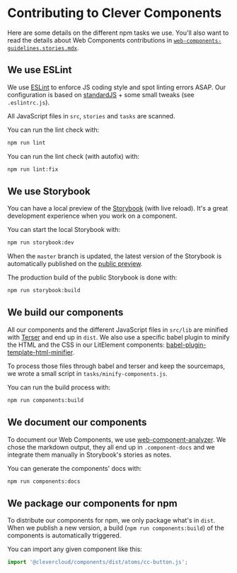 # Contributing to Clever Components

Here are some details on the different npm tasks we use.
You'll also want to read the details about Web Components contributions in [`web-components-guidelines.stories.mdx`](https://www.clever-cloud.com/doc/clever-components/?path=/docs/%F0%9F%93%8C-docs-web-components-guidelines--page).

## We use ESLint

We use [ESLint](https://eslint.org/) to enforce JS coding style and spot linting errors ASAP.
Our configuration is based on [standardJS](https://standardjs.com/) + some small tweaks (see `.eslintrc.js`).

All JavaScript files in `src`, `stories` and `tasks` are scanned.

You can run the lint check with:

```bash
npm run lint
```

You can run the lint check (with autofix) with:

```bash
npm run lint:fix
```

## We use Storybook

You can have a local preview of the [Storybook](https://storybook.js.org/) (with live reload).
It's a great development experience when you work on a component.

You can start the local Storybook with:

```bash
npm run storybook:dev
```

When the `master` branch is updated, the latest version of the Storybook is automatically published on the [public preview](https://www.clever-cloud.com/doc/clever-components/).

The production build of the public Storybook is done with:

```bash
npm run storybook:build
```

## We build our components

All our components and the different JavaScript files in `src/lib` are minified with [Terser](https://github.com/terser-js/terser) and end up in `dist`.
We also use a specific babel plugin to minify the HTML and the CSS in our LitElement components: [babel-plugin-template-html-minifier](https://github.com/cfware/babel-plugin-template-html-minifier).

To process those files through babel and terser and keep the sourcemaps, we wrote a small script in `tasks/minify-components.js`.

You can run the build process with:

```bash
npm run components:build
```

## We document our components

To document our Web Components, we use [web-component-analyzer](https://github.com/runem/web-component-analyzer).
We chose the markdown output, they all end up in `.component-docs` and we integrate them manually in Storybook's stories as notes.

You can generate the components' docs with:

```bash
npm run components:docs
```

## We package our components for npm

To distribute our components for npm, we only package what's in `dist`.
When we publish a new version, a build (`npm run components:build`) of the components is automatically triggered.

You can import any given component like this:

```js
import '@clevercloud/components/dist/atoms/cc-button.js';
```
